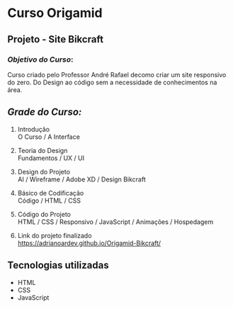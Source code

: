 # Curso Origamid
## Projeto - Site Bikcraft

### <i>Objetivo do Curso</i>:
Curso criado pelo Professor André Rafael decomo criar um site responsivo do zero. Do Design ao código sem a necessidade de conhecimentos na área. <br>

## <i>Grade do Curso:</i>
1. Introdução <br>
O Curso / A Interface

2. Teoria do Design <br>
Fundamentos / UX / UI

3. Design do Projeto <br>
AI / Wireframe / Adobe XD / Design Bikcraft

4. Básico de Codificação <br>
Código / HTML / CSS

5. Código do Projeto <br>
HTML / CSS / Responsivo / JavaScript / Animações / Hospedagem

6. Link do projeto finalizado <br>
https://adrianoardev.github.io/Origamid-Bikcraft/ <br>

## Tecnologias utilizadas

* HTML
* CSS
* JavaScript 


